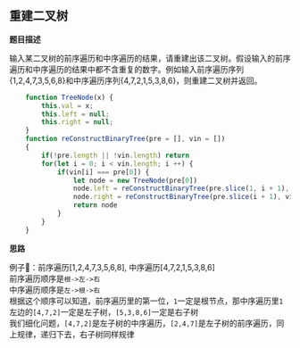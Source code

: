 ## 重建二叉树
**题目描述**

输入某二叉树的前序遍历和中序遍历的结果，请重建出该二叉树。假设输入的前序遍历和中序遍历的结果中都不含重复的数字。例如输入前序遍历序列{1,2,4,7,3,5,6,8}和中序遍历序列{4,7,2,1,5,3,8,6}，则重建二叉树并返回。

```javascript
    function TreeNode(x) {
        this.val = x;
        this.left = null;
        this.right = null;
    }
    function reConstructBinaryTree(pre = [], vin = [])
    {
        if(!pre.length || !vin.length) return
        for(let i = 0; i < vin.length; i ++) {
            if(vin[i] === pre[0]) {
                let node = new TreeNode(pre[0])
                node.left = reConstructBinaryTree(pre.slice(1, i + 1), vin.slice(0, i))
                node.right = reConstructBinaryTree(pre.slice(i + 1), vin.slice(i + 1))
                return node
            }
        }
    }
```

**思路**

例子🌰：前序遍历[1,2,4,7,3,5,6,8], 中序遍历[4,7,2,1,5,3,8,6]<br>
前序遍历顺序是`根->左->右`<br>
中序遍历顺序是`左->根->右`<br>
根据这个顺序可以知道，前序遍历里的第一位，`1`一定是根节点，那中序遍历里`1`左边的`[4,7,2]`一定是左子树，`[5,3,8,6]`一定是右子树<br>
我们细化问题，`[4,7,2]`是左子树的中序遍历，`[2,4,7]`是左子树的前序遍历，同上规律，递归下去，右子树同样规律